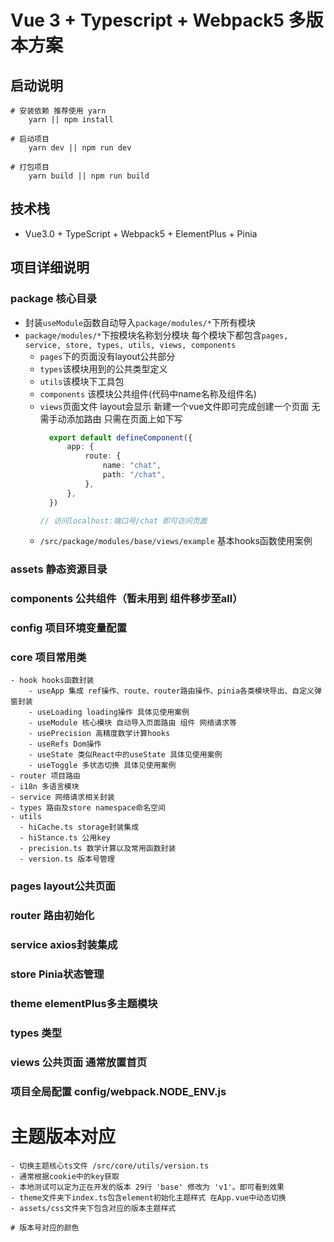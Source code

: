 # Vue 3 + Typescript + Webpack5 多版本方案

## 启动说明

```
# 安装依赖 推荐使用 yarn
    yarn || npm install
    
# 启动项目
    yarn dev || npm run dev
    
# 打包项目
    yarn build || npm run build
```

## 技术栈

- Vue3.0 + TypeScript + Webpack5 + ElementPlus + Pinia

## 项目详细说明

### package 核心目录

- 封装`useModule`函数自动导入`package/modules/*`下所有模块
- `package/modules/*`下按模块名称划分模块 每个模块下都包含`pages, service, store, types, utils, views, components`
    - `pages`下的页面没有layout公共部分
    - `types`该模块用到的公共类型定义
    - `utils`该模块下工具包
    - `components` 该模块公共组件(代码中name名称及组件名)
    - `views`页面文件 layout会显示 新建一个vue文件即可完成创建一个页面 无需手动添加路由 只需在页面上如下写
      ```typescript
        export default defineComponent({
            app: {
                route: {
                    name: "chat",
                    path: "/chat",
                },
            },
        })
      
      // 访问localhost:端口号/chat 即可访问页面
      ```
    - `/src/package/modules/base/views/example` 基本hooks函数使用案例

### assets 静态资源目录

### components 公共组件（暂未用到 组件移步至all）

### config 项目环境变量配置

### core 项目常用类

    - hook hooks函数封装
        - useApp 集成 ref操作、route、router路由操作、pinia各类模块导出、自定义弹窗封装
        - useLoading loading操作 具体见使用案例
        - useModule 核心模块 自动导入页面路由 组件 网络请求等
        - usePrecision 高精度数学计算hooks
        - useRefs Dom操作
        - useState 类似React中的useState 具体见使用案例
        - useToggle 多状态切换 具体见使用案例
    - router 项目路由
    - i18n 多语言模块
    - service 网络请求相关封装
    - types 路由及store namespace命名空间
    - utils
      - hiCache.ts storage封装集成
      - hiStance.ts 公用key
      - precision.ts 数学计算以及常用函数封装
      - version.ts 版本号管理

### pages layout公共页面

### router 路由初始化

### service axios封装集成

### store Pinia状态管理

### theme elementPlus多主题模块

### types 类型

### views 公共页面 通常放置首页

### 项目全局配置 config/webpack.NODE_ENV.js

# 主题版本对应

    - 切换主题核心ts文件 /src/core/utils/version.ts
    - 通常根据cookie中的key获取
    - 本地测试可以定为正在开发的版本 29行 'base' 修改为 'v1'。即可看到效果
    - theme文件夹下index.ts包含element初始化主题样式 在App.vue中动态切换
    - assets/css文件夹下包含对应的版本主题样式

```
# 版本号对应的颜色
